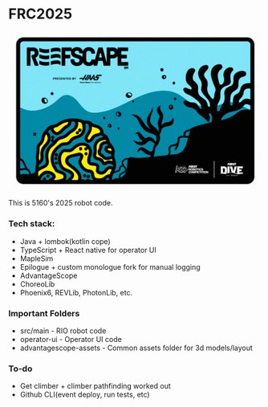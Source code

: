 # FRC2025
![img.png](img.png)

This is 5160's 2025 robot code.

### Tech stack:
- Java + lombok(kotlin cope)
- TypeScript + React native for operator UI
- MapleSim
- Epilogue + custom monologue fork for manual logging
- AdvantageScope
- ChoreoLib
- Phoenix6, REVLib, PhotonLib, etc.

### Important Folders
- src/main - RIO robot code
- operator-ui - Operator UI code
- advantagescope-assets - Common assets folder for 3d models/layout

### To-do
- Get climber + climber pathfinding worked out
- Github CLI(event deploy, run tests, etc)